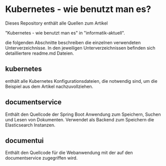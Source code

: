 # Kubernetes - wie benutzt man es?

Dieses Repository enthält alle Quellen zum Artikel

"Kubernetes - wie benutzt man es" in "informatik-aktuell".

die folgenden Abschnitte beschreiben die einzelnen verwendeten Unterverzeichnisse. In den jeweiligen Unterverzeichnissen befinden sich detailliertere readme.md Dateien.

## kubernetes

enthält alle Kubernetes Konfigurationsdateien, die notwendig sind, um die Beispiel aus dem Artikel nachzuvollziehen.

## documentservice

Enthält den Quellcode der Spring Boot Anwendung zum Speichern, Suchen und Lesen von Dokumenten. Verwendet als Backend zum Speichern die Elasticsearch Instanzen. 

## documentui

Enthält den Quellcode für die Webanwendung mit der auf den documentservice zugegriffen wird.
